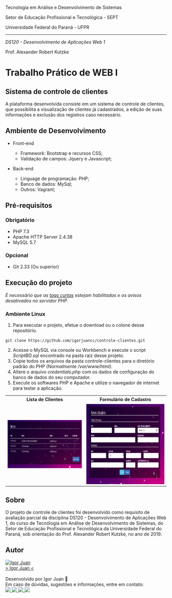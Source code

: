 Tecnologia em Análise e Desenvolvimento de Sistemas

Setor de Educação Profissional e Tecnológica - SEPT

Universidade Federal do Paraná - UFPR

---

*DS120 - Desenvolvimento de Aplicações Web 1*

Prof. Alexander Robert Kutzke

# Trabalho Prático de WEB I

## Sistema de controle de clientes

A plataforma desenvolvida consiste em um sistema de controle de clientes, que possibilita a visualização de clientes já cadastrados, a edição de suas informações e exclusão dos registros caso necessário.

## Ambiente de Desenvolvimento

* Front-end
    * Framework: Bootstrap e recursos CSS;
    * Validação de campos: Jquery e Javascript;

* Back-end
    * Linguage de programação: PHP;
    * Banco de dados: MySql;
    * Outros: Vagrant;

## Pré-requisitos

### Obrigatório

* PHP 7.3
* Apache HTTP Server 2.4.38
* MySQL 5.7

### Opcional

* Git 2.33 (Ou superior)

## Execução do projeto

*É necessário que as [tags curtas](https://www.php.net/manual/pt_BR/language.basic-syntax.phptags.php) estejam habilitadas e os avisos desativados no servidor PHP.*

### Ambiente Linux

1. Para executar o projeto, efetue o download ou o colone desse repositório.
```
git clone https://github.com/igorjuancc/controle-clientes.git
```
2. Acesse o MySQL via console ou Workbench e execute o script *ScriptBD.sql* encontrado na pasta raiz desse projeto.
3. Copie todos os arquivos da pasta controle-clientes para o diretório padrão do PHP *(Normalmente /var/www/html)*. 
4. Altere o arquivo *credentials.php* com os dados de configuração do banco de dados do seu computador.
5. Execute os softwares PHP e Apache e utilize o navegador de internet para testar a aplicação.

<table>
      <tr align="center">
        <th>Lista de Clientes</th>
        <th>Formulário de Cadastro</th>
      </tr>
      <tr>
        <td>
          <img height="150vh" width="600vw" src="https://github.com/igorjuancc/controle-clientes/blob/main/Telas/lista.png" />
        </td>
        <td>
          <img height="250vh" width="600vw" src="https://github.com/igorjuancc/controle-clientes/blob/main/Telas/form.png" />
        </td>
      </tr>  
    </table> 

## Sobre

O projeto de controle de clientes foi desenvolvido como requisito de avaliação parcial da disciplina DS120 - Desenvolvimento de Aplicações Web 1, do curso de Tecnólogia em Análise de Desenvolvimento de Sistemas, do Setor de Educação Profissional e Tecnológica da Universidade Federal do Paraná, sob orientação do Prof. Alexander Robert Kutzke, no ano de 2019.

## Autor
<a href="https://br.linkedin.com/in/igor-juan-cordeiro-da-costa-2b4a77101">
<img src="https://avatars.githubusercontent.com/u/50890812?s=400&u=566e615dd1691c75eabd1dcb4ba749be82d1e86c&v=4" width="100px;" alt="Igor Juan" />
</a>
<br />
<a href="https://br.linkedin.com/in/igor-juan-cordeiro-da-costa-2b4a77101" target="_blank"> > Igor Juan < </a><br /><br />
Desenvolvido por Igor Juan 🤙<br />
Em caso de dúvidas, sugestões e informações, entre em contato: <br /> 
<a href="https://br.linkedin.com/in/igor-juan-cordeiro-da-costa-2b4a77101" target="_blank"> <img src="https://img.shields.io/badge/LinkedIn-0077B5?style=for-the-badge&logo=linkedin&logoColor=white" target="_blank"> </a>
<a href="https://www.facebook.com/igorjuan.cordeirodacosta" target="_blank"> <img src="https://img.shields.io/badge/Facebook-1877F2?style=for-the-badge&logo=facebook&logoColor=white" target="_blank"> </a>
<a href="https://twitter.com/zig_cwb" target="_blank"> <img src="https://img.shields.io/badge/Twitter-1DA1F2?style=for-the-badge&logo=twitter&logoColor=white" target="_blank"> </a>
<a href="https://github.com/igorjuancc" target="_blank"> <img src="https://img.shields.io/badge/GitHub-100000?style=for-the-badge&logo=github&logoColor=white" target="_blank"> </a>
